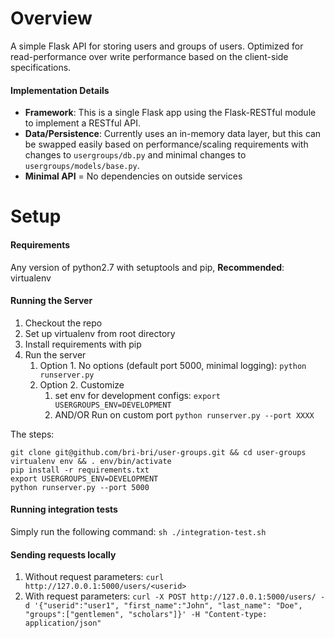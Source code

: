 # Overview
A simple Flask API for storing users and groups of users. Optimized for read-performance over write performance based on the client-side specifications.

#### Implementation Details
* __Framework__: This is a single Flask app using the Flask-RESTful module to implement a RESTful API.
* __Data/Persistence__: Currently uses an in-memory data layer, but this can be swapped easily based on performance/scaling requirements with changes to `usergroups/db.py` and minimal changes to `usergroups/models/base.py`.
* __Minimal API__ = No dependencies on outside services

# Setup
#### Requirements
Any version of python2.7 with setuptools and pip, __Recommended__: virtualenv

#### Running the Server
1. Checkout the repo
2. Set up virtualenv from root directory
3. Install requirements with pip
4. Run the server
    1. Option 1. No options (default port 5000, minimal logging): ```python runserver.py```
    2. Option 2. Customize
        1. set env for development configs: ```export USERGROUPS_ENV=DEVELOPMENT```
        2. AND/OR Run on custom port ```python runserver.py --port XXXX```

The steps:
```
git clone git@github.com/bri-bri/user-groups.git && cd user-groups
virtualenv env && . env/bin/activate
pip install -r requirements.txt
export USERGROUPS_ENV=DEVELOPMENT
python runserver.py --port 5000
```
#### Running integration tests
Simply run the following command:
```sh ./integration-test.sh```

#### Sending requests locally

1. Without request parameters:
```curl http://127.0.0.1:5000/users/<userid>```
2. With request parameters:
```curl -X POST http://127.0.0.1:5000/users/ -d '{"userid":"user1", "first_name":"John", "last_name": "Doe", "groups":["gentlemen", "scholars"]}' -H "Content-type: application/json"```